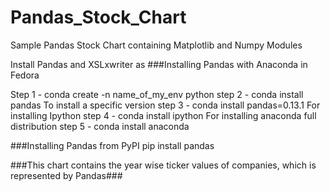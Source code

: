 # Pandas_Stock_Chart
Sample Pandas Stock Chart containing Matplotlib and Numpy Modules

Install Pandas and XSLxwriter as
###Installing Pandas with Anaconda in Fedora

Step 1 - conda create -n name_of_my_env python
step 2 - conda install pandas
To install a specific version
step 3 - conda install pandas=0.13.1
For installing Ipython
step 4 - conda install ipython
For installing anaconda full distribution
step 5 - conda install anaconda

###Installing Pandas from PyPI
pip install pandas

###This chart contains the year wise ticker values of companies, which is represented by Pandas###
